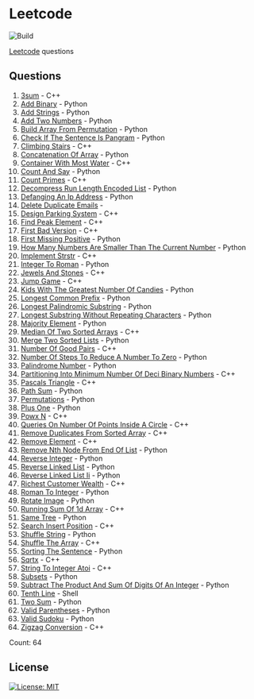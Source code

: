 # Leetcode

![Build](https://github.com/Zeyu-Li/leetcode/workflows/Generate%20MD/badge.svg)

[Leetcode](https://leetcode.com/) questions



## Questions 
 1. [3sum](https://leetcode.com/problems/3sum) - C++ 
 2. [Add Binary](https://leetcode.com/problems/add-binary) - Python 
 3. [Add Strings](https://leetcode.com/problems/add-strings) - Python 
 4. [Add Two Numbers](https://leetcode.com/problems/add-two-numbers) - Python 
 5. [Build Array From Permutation](https://leetcode.com/problems/build-array-from-permutation) - Python 
 6. [Check If The Sentence Is Pangram](https://leetcode.com/problems/check-if-the-sentence-is-pangram) - Python 
 7. [Climbing Stairs](https://leetcode.com/problems/climbing-stairs) - C++ 
 8. [Concatenation Of Array](https://leetcode.com/problems/concatenation-of-array) - Python 
 9. [Container With Most Water](https://leetcode.com/problems/container-with-most-water) - C++ 
 10. [Count And Say](https://leetcode.com/problems/count-and-say) - Python 
 11. [Count Primes](https://leetcode.com/problems/count-primes) - C++ 
 12. [Decompress Run Length Encoded List](https://leetcode.com/problems/decompress-run-length-encoded-list) - Python 
 13. [Defanging An Ip Address](https://leetcode.com/problems/defanging-an-ip-address) - Python 
 14. [Delete Duplicate Emails](https://leetcode.com/problems/delete-duplicate-emails) -  
 15. [Design Parking System](https://leetcode.com/problems/design-parking-system) - C++ 
 16. [Find Peak Element](https://leetcode.com/problems/find-peak-element) - C++ 
 17. [First Bad Version](https://leetcode.com/problems/first-bad-version) - C++ 
 18. [First Missing Positive](https://leetcode.com/problems/first-missing-positive) - Python 
 19. [How Many Numbers Are Smaller Than The Current Number](https://leetcode.com/problems/how-many-numbers-are-smaller-than-the-current-number) - Python 
 20. [Implement Strstr](https://leetcode.com/problems/implement-strstr) - C++ 
 21. [Integer To Roman](https://leetcode.com/problems/integer-to-roman) - Python 
 22. [Jewels And Stones](https://leetcode.com/problems/jewels-and-stones) - C++ 
 23. [Jump Game](https://leetcode.com/problems/jump-game) - C++ 
 24. [Kids With The Greatest Number Of Candies](https://leetcode.com/problems/kids-with-the-greatest-number-of-candies) - Python 
 25. [Longest Common Prefix](https://leetcode.com/problems/longest-common-prefix) - Python 
 26. [Longest Palindromic Substring](https://leetcode.com/problems/longest-palindromic-substring) - Python 
 27. [Longest Substring Without Repeating Characters](https://leetcode.com/problems/longest-substring-without-repeating-characters) - Python 
 28. [Majority Element](https://leetcode.com/problems/majority-element) - Python 
 29. [Median Of Two Sorted Arrays](https://leetcode.com/problems/median-of-two-sorted-arrays) - C++ 
 30. [Merge Two Sorted Lists](https://leetcode.com/problems/merge-two-sorted-lists) - Python 
 31. [Number Of Good Pairs](https://leetcode.com/problems/number-of-good-pairs) - C++ 
 32. [Number Of Steps To Reduce A Number To Zero](https://leetcode.com/problems/number-of-steps-to-reduce-a-number-to-zero) - Python 
 33. [Palindrome Number](https://leetcode.com/problems/palindrome-number) - Python 
 34. [Partitioning Into Minimum Number Of Deci Binary Numbers](https://leetcode.com/problems/partitioning-into-minimum-number-of-deci-binary-numbers) - C++ 
 35. [Pascals Triangle](https://leetcode.com/problems/pascals-triangle) - C++ 
 36. [Path Sum](https://leetcode.com/problems/path-sum) - Python 
 37. [Permutations](https://leetcode.com/problems/permutations) - Python 
 38. [Plus One](https://leetcode.com/problems/plus-one) - Python 
 39. [Powx N](https://leetcode.com/problems/powx-n) - C++ 
 40. [Queries On Number Of Points Inside A Circle](https://leetcode.com/problems/queries-on-number-of-points-inside-a-circle) - C++ 
 41. [Remove Duplicates From Sorted Array](https://leetcode.com/problems/remove-duplicates-from-sorted-array) - C++ 
 42. [Remove Element](https://leetcode.com/problems/remove-element) - C++ 
 43. [Remove Nth Node From End Of List](https://leetcode.com/problems/remove-nth-node-from-end-of-list) - Python 
 44. [Reverse Integer](https://leetcode.com/problems/reverse-integer) - Python 
 45. [Reverse Linked List](https://leetcode.com/problems/reverse-linked-list) - Python 
 46. [Reverse Linked List Ii](https://leetcode.com/problems/reverse-linked-list-ii) - Python 
 47. [Richest Customer Wealth](https://leetcode.com/problems/richest-customer-wealth) - C++ 
 48. [Roman To Integer](https://leetcode.com/problems/roman-to-integer) - Python 
 49. [Rotate Image](https://leetcode.com/problems/rotate-image) - Python 
 50. [Running Sum Of 1d Array](https://leetcode.com/problems/running-sum-of-1d-array) - C++ 
 51. [Same Tree](https://leetcode.com/problems/same-tree) - Python 
 52. [Search Insert Position](https://leetcode.com/problems/search-insert-position) - C++ 
 53. [Shuffle String](https://leetcode.com/problems/shuffle-string) - Python 
 54. [Shuffle The Array](https://leetcode.com/problems/shuffle-the-array) - C++ 
 55. [Sorting The Sentence](https://leetcode.com/problems/sorting-the-sentence) - Python 
 56. [Sqrtx](https://leetcode.com/problems/sqrtx) - C++ 
 57. [String To Integer Atoi](https://leetcode.com/problems/string-to-integer-atoi) - C++ 
 58. [Subsets](https://leetcode.com/problems/subsets) - Python 
 59. [Subtract The Product And Sum Of Digits Of An Integer](https://leetcode.com/problems/subtract-the-product-and-sum-of-digits-of-an-integer) - Python 
 60. [Tenth Line](https://leetcode.com/problems/tenth-line) - Shell 
 61. [Two Sum](https://leetcode.com/problems/two-sum) - Python 
 62. [Valid Parentheses](https://leetcode.com/problems/valid-parentheses) - Python 
 63. [Valid Sudoku](https://leetcode.com/problems/valid-sudoku) - Python 
 64. [Zigzag Conversion](https://leetcode.com/problems/zigzag-conversion) - C++ 

Count: 64


## License

[![License: MIT](https://img.shields.io/badge/License-MIT-blue.svg)](https://opensource.org/licenses/MIT)